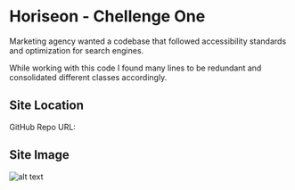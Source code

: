 # Horiseon - Chellenge One

Marketing agency wanted a codebase that followed accessibility standards and optimization for search engines.

While working with this code I found many lines to be redundant and consolidated different classes accordingly.

## Site Location

GitHub Repo URL:

## Site Image

![alt text](https://github.com/bennettem/code-refactor/blob/main/Develop/assets/images/site.png)
